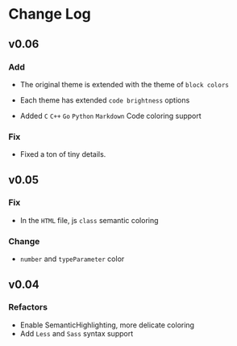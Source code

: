 # Change Log

## v0.06

### Add

- The original theme is extended with the theme of `block colors`

- Each theme has extended `code brightness` options

- Added `C` `C++` `Go` `Python` `Markdown` Code coloring support

### Fix

- Fixed a ton of tiny details.

## v0.05

### Fix

- In the `HTML` file, js `class` semantic coloring

### Change

- `number` and `typeParameter` color

## v0.04

### Refactors

- Enable SemanticHighlighting, more delicate coloring
- Add `Less` and `Sass` syntax support
